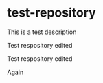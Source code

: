 # test-repository
This is a test description

Test respository edited 

Test respository edited 

Again